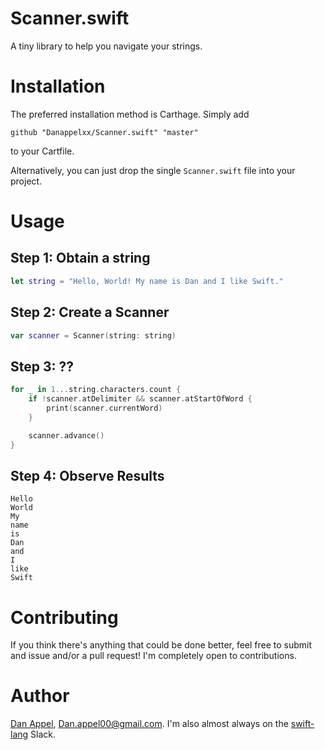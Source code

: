 # Scanner.swift
A tiny library to help you navigate your strings.

# Installation
The preferred installation method is Carthage. Simply add

```
github "Danappelxx/Scanner.swift" "master"
```

to your Cartfile.

Alternatively, you can just drop the single `Scanner.swift` file into your project.

# Usage
## Step 1: Obtain a string

```swift
let string = "Hello, World! My name is Dan and I like Swift."
```

## Step 2: Create a Scanner

```swift
var scanner = Scanner(string: string)
```

## Step 3: ??

```swift
for _ in 1...string.characters.count {
    if !scanner.atDelimiter && scanner.atStartOfWord {
        print(scanner.currentWord)
    }

    scanner.advance()
}
```

## Step 4: Observe Results

```
Hello
World
My
name
is
Dan
and
I
like
Swift
```

# Contributing
If you think there's anything that could be done better, feel free to submit and issue and/or a pull request! I'm completely open to contributions.

# Author
[Dan Appel](https://dvappel.me), [Dan.appel00@gmail.com](mailto:dan.appel00@gmail.com). I'm also almost always on the [swift-lang](http://swift-lang.schwa.io) Slack.
